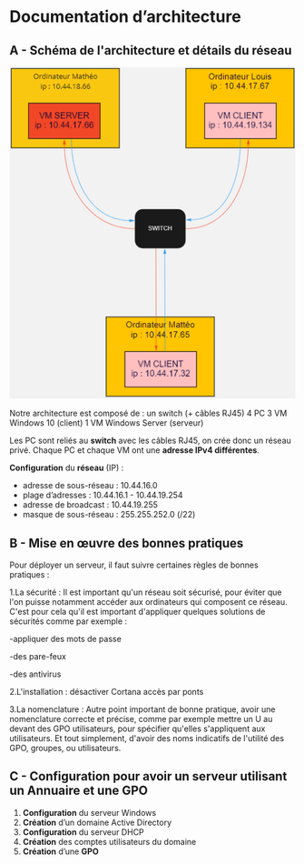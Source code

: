 # Documentation d’architecture

## A - Schéma de l'architecture et détails du réseau

![img](resources/images/screens/schema.png)

Notre architecture est composé de :
un switch (+ câbles RJ45)
4 PC
3 VM Windows 10 (client)
1 VM Windows Server (serveur)

Les PC sont reliés au **switch** avec les câbles RJ45, on crée donc un réseau privé. Chaque PC et chaque VM ont une **adresse IPv4 différentes**.

**Configuration** du **réseau** (IP) :

- adresse de sous-réseau : 10.44.16.0
- plage d’adresses : 10.44.16.1 - 10.44.19.254
- adresse de broadcast : 10.44.19.255
- masque de sous-réseau : 255.255.252.0 (/22)

## B - Mise en œuvre des bonnes pratiques

Pour déployer un serveur, il faut suivre certaines règles de bonnes pratiques :

1.La sécurité :
Il est important qu'un réseau soit sécurisé, pour éviter que l'on puisse notamment accéder aux ordinateurs qui composent ce réseau. C'est pour cela qu'il est important d'appliquer quelques solutions de sécurités comme par exemple : 

  -appliquer des mots de passe
  
  -des pare-feux
  
  -des antivirus

2.L'installation :
désactiver Cortana 
accès par ponts

3.La nomenclature :
Autre point important de bonne pratique, avoir une nomenclature correcte et précise, comme par exemple mettre un U au devant des GPO utilisateurs, pour spécifier qu'elles s'appliquent aux utilisateurs. Et tout simplement, d'avoir des noms indicatifs de l'utilité des GPO, groupes, ou utilisateurs.

## C - **Configuration** pour avoir un serveur utilisant un Annuaire et une GPO

1. **Configuration** du serveur Windows
2. **Création** d’un domaine Active Directory
3. **Configuration** du serveur DHCP
4. **Création** des comptes utilisateurs du domaine
5. **Création** d’une **GPO**

